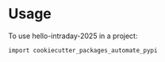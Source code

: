 # Usage

To use hello-intraday-2025 in a project:

```
import cookiecutter_packages_automate_pypi
```
